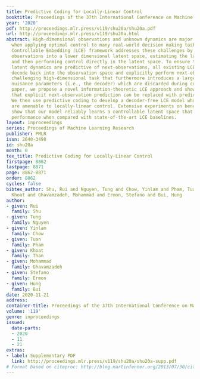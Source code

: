 ```yaml
---
title: Predictive Coding for Locally-Linear Control
booktitle: Proceedings of the 37th International Conference on Machine Learning
year: '2020'
pdf: http://proceedings.mlr.press/v119/shu20a/shu20a.pdf
url: http://proceedings.mlr.press/v119/shu20a.html
abstract: High-dimensional observations and unknown dynamics are major challenges
  when applying optimal control to many real-world decision making tasks. The Learning
  Controllable Embedding (LCE) framework addresses these challenges by embedding the
  observations into a lower dimensional latent space, estimating the latent dynamics,
  and then performing control directly in the latent space. To ensure the learned
  latent dynamics are predictive of next-observations, all existing LCE approaches
  decode back into the observation space and explicitly perform next-observation prediction—a
  challenging high-dimensional task that furthermore introduces a large number of
  nuisance parameters (i.e., the decoder) which are discarded during control. In this
  paper, we propose a novel information-theoretic LCE approach and show theoretically
  that explicit next-observation prediction can be replaced with predictive coding.
  We then use predictive coding to develop a decoder-free LCE model whose latent dynamics
  are amenable to locally-linear control. Extensive experiments on benchmark tasks
  show that our model reliably learns a controllable latent space that leads to superior
  performance when compared with state-of-the-art LCE baselines.
layout: inproceedings
series: Proceedings of Machine Learning Research
publisher: PMLR
issn: 2640-3498
id: shu20a
month: 0
tex_title: Predictive Coding for Locally-Linear Control
firstpage: 8862
lastpage: 8871
page: 8862-8871
order: 8862
cycles: false
bibtex_author: Shu, Rui and Nguyen, Tung and Chow, Yinlam and Pham, Tuan and Than,
  Khoat and Ghavamzadeh, Mohammad and Ermon, Stefano and Bui, Hung
author:
- given: Rui
  family: Shu
- given: Tung
  family: Nguyen
- given: Yinlam
  family: Chow
- given: Tuan
  family: Pham
- given: Khoat
  family: Than
- given: Mohammad
  family: Ghavamzadeh
- given: Stefano
  family: Ermon
- given: Hung
  family: Bui
date: 2020-11-21
address: 
container-title: Proceedings of the 37th International Conference on Machine Learning
volume: '119'
genre: inproceedings
issued:
  date-parts:
  - 2020
  - 11
  - 21
extras:
- label: Supplementary PDF
  link: http://proceedings.mlr.press/v119/shu20a/shu20a-supp.pdf
# Format based on citeproc: http://blog.martinfenner.org/2013/07/30/citeproc-yaml-for-bibliographies/
---
```

